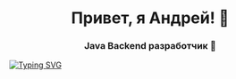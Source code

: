 <h1 align="center">Привет, я Андрей! 👋</h1>
<h3 align="center">Java Backend разработчик 🚀</h3>

[![Typing SVG](https://readme-typing-svg.herokuapp.com?color=%2336BCF7&lines=Java+Backend+Developer)](https://git.io/typing-svg)
